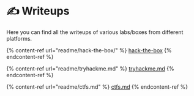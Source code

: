 # ✍ Writeups

Here you can find all the writeups of various labs/boxes from different platforms.

{% content-ref url="readme/hack-the-box/" %}
[hack-the-box](readme/hack-the-box/)
{% endcontent-ref %}

{% content-ref url="readme/tryhackme.md" %}
[tryhackme.md](readme/tryhackme.md)
{% endcontent-ref %}

{% content-ref url="readme/ctfs.md" %}
[ctfs.md](readme/ctfs.md)
{% endcontent-ref %}
